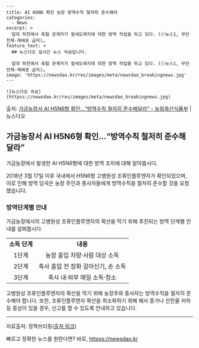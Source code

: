     ---
    title: AI H5N6 확진 농장 방역수칙 철저히 준수해야
    categories:
      - News
    excerpt: >
      일대 하천에서 축협 관계자가 철새도래지에 대한 방역 작업을 하고 있다. (ⓒ뉴스1, 무단 전재-재배포 금지)…
    feature_text: >
      ## 뉴스다오 실시간 뉴스 속보입니다.
    
      일대 하천에서 축협 관계자가 철새도래지에 대한 방역 작업을 하고 있다. (ⓒ뉴스1, 무단 전재-재배포 금지)…
    image: 'https://newsdao.kr/res/images/meta/newsdao_breakingnews.jpg'
    ---
    
    ![뉴스다오 속보](httpss://newsdao.kr/res/images/meta/newsdao_breakingnews.jpg)

<p>출처: <a href="httpss://newsdao.kr/2786" rel="dofollow">가금농장서 AI H5N6형 확인…“방역수칙 철저히 준수해달라” - 농림축산식품부</a> | 뉴스다오</p>

<h2 data-ke-size="size26">가금농장서 AI H5N6형 확인…“방역수칙 철저히 준수해달라”</h2>

가금농장에서 발생한 AI H5N6형에 대한 방역 조치에 대해 알아봅시다.

<p data-ke-size="size16">2018년 3월 17일 이후 국내에서 H5N6형 고병원성 조류인플루엔자가 확인되었으며, 이로 인해 방역 당국은 농장 주인과 종사자들에게 방역수칙을 철저히 준수할 것을 요청했습니다.</p>

<h3>방역단계별 안내</h3>
가금농장에서의 고병원성 조류인플루엔자의 확산을 막기 위해 추진되는 방역 단계별 안내를 살펴봅시다.

<table>
  <tr>
    <td style="text-align: center; height: 17px;"><b>소독 단계</b></td>
    <td style="text-align: center; height: 17px;"><b>내용</b></td>
  </tr>
  <tr>
    <td style="text-align: center; height: 17px;">1단계</td>
    <td style="text-align: center; height: 17px;">농장 출입 차량·사람 대상 소독</td>
  </tr>
  <tr>
    <td style="text-align: center; height: 17px;">2단계</td>
    <td style="text-align: center; height: 17px;">축사 출입 전 장화 갈아신기, 손 소독</td>
  </tr>
  <tr>
    <td style="text-align: center; height: 17px;">3단계</td>
    <td style="text-align: center; height: 17px;">축사 내·외부 매일 소독·청소</td>
  </tr>
</table>

<p data-ke-size="size16">고병원성 조류인플루엔자의 확산을 막기 위해 농장주와 종사자는 방역수칙을 철저히 준수해야 합니다. 또한, 조류인플루엔자 확산을 최소화하기 위해 폐사 증가나 산란율 저하 등 증상이 있을 경우, 신고를 할 수 있도록 안내하고 있습니다.</p>

<hr>

<p data-ke-size="size16">자료출처: 정책브리핑(<a href="httpss://newsdao.kr/2786">출처 링크</a>)</p> 

빠르고 정확한 뉴스를 원한다면? 바로, <a href="httpss://newsdao.kr" rel="dofollow">httpss://newsdao.kr</a>


    